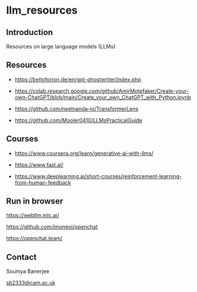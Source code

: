 # llm_resources

## Introduction

Resources on large language models (LLMs)

## Resources

* https://beltoforion.de/en/gpt-ghostwriter/index.php

* https://colab.research.google.com/github/AmirMotefaker/Create-your-own-ChatGPT/blob/main/Create_your_own_ChatGPT_with_Python.ipynb

* https://github.com/neelnanda-io/TransformerLens

* https://github.com/Mooler0410/LLMsPracticalGuide


## Courses

* https://www.coursera.org/learn/generative-ai-with-llms/

* https://www.fast.ai/

* https://www.deeplearning.ai/short-courses/reinforcement-learning-from-human-feedback

## Run in browser

https://webllm.mlc.ai/

https://github.com/imoneoi/openchat

https://openchat.team/


## Contact

Soumya Banerjee

sb2333@cam.ac.uk

